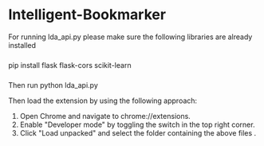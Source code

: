 # Intelligent-Bookmarker

For running lda_api.py please make sure the following libraries are already installed

###
pip install flask flask-cors scikit-learn
###

Then run python lda_api.py

Then load the extension by using the following approach:

1. Open Chrome and navigate to chrome://extensions.
2. Enable "Developer mode" by toggling the switch in the top right corner.
3. Click "Load unpacked" and select the folder containing the above files .

